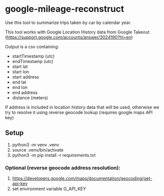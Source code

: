 # google-mileage-reconstruct

Use this tool to summarize trips taken by car by calendar year.

This tool works with Google Location History data from Google Takeout (https://support.google.com/accounts/answer/3024190?hl=en)

Output is a csv containing:
* startTimestamp (utc)
* endTimestamp (utc)
* start lat
* start lon
* start address
* end lat
* end lon
* end address
* distance (meters)

If address is included in location history data that will be used, otherwise we try to resolve it using reverse geocode lookup (requires google maps API key)

## Setup
1. python3 -m venv .venv
2. source .venv/bin/activate
3. python3 -m pip install -r requirements.txt

### Optional (reverse geocode address resolution):
1. https://developers.google.com/maps/documentation/geocoding/get-api-key
2. set environment variable G_API_KEY